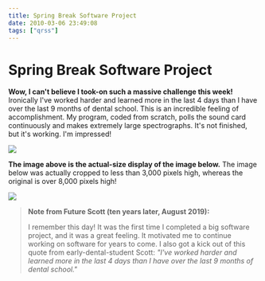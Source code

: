```yaml
---
title: Spring Break Software Project
date: 2010-03-06 23:49:08
tags: ["qrss"]
---
```


# Spring Break Software Project

__Wow, I can't believe I took-on such a massive challenge this week!__ Ironically I've worked harder and learned more in the last 4 days than I have over the last 9 months of dental school. This is an incredible feeling of accomplishment. My program, coded from scratch, polls the sound card continuously and makes extremely large spectrographs. It's not finished, but it's working. I'm impressed!

<div class="text-center img-border img-small">

[![](gotit_thumb.jpg)](gotit.jpg)

</div>

__The image above is the actual-size display of the image below.__ The image below was actually cropped to less than 3,000 pixels high, whereas the original is over 8,000 pixels high!

<div class="text-center img-border">

[![](qrss_big_thumb.jpg)](qrss_big.jpg)

</div>

<blockquote class="wp-block-quote">

**Note from Future Scott (ten years later, August 2019):**

I remember this day! It was the first time I completed a big software project, and it was a great feeling. It motivated me to continue working on software for years to come. I also got a kick out of this quote from early-dental-student Scott: _"I've worked harder and learned more in the last 4 days than I have over the last 9 months of dental school."_

</blockquote>

